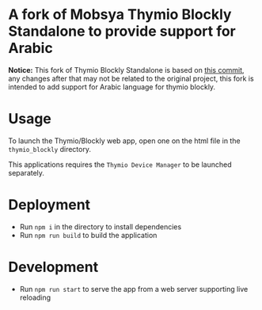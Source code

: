 # A fork of Mobsya Thymio Blockly Standalone to provide support for Arabic

**Notice:** This fork of Thymio Blockly Standalone is based on [this commit](https://github.com/mobsya/thymio-blockly-standalone/tree/55c09c0c45092a03e1adbbdd99acf99c8ebd2d53), any changes after that may not be related to the original project, this fork is intended to add support for Arabic language for thymio blockly.

# Usage

To launch the Thymio/Blockly web app, open one on the html file in the `thymio_blockly`
directory.

This applications requires the `Thymio Device Manager` to be launched separately.

# Deployment

- Run `npm i` in the directory to install dependencies
- Run `npm run build` to build the application

# Development

- Run `npm run start` to serve the app from a web server supporting live reloading
